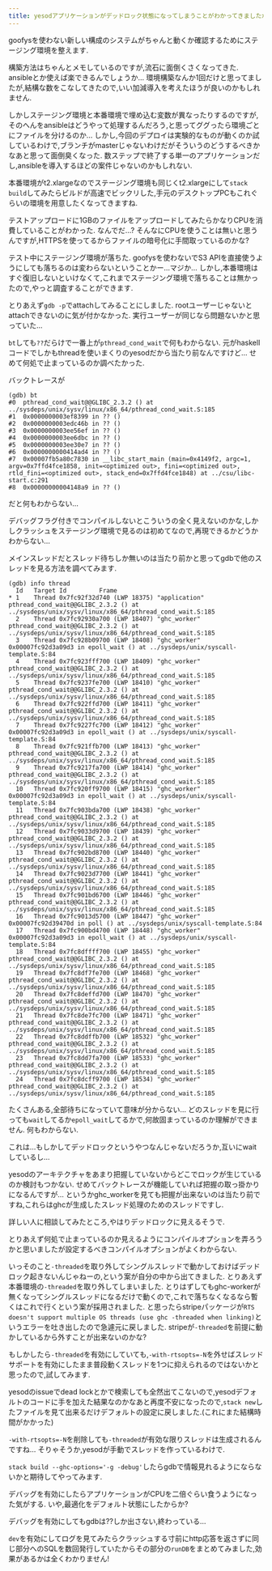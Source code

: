 ```yaml
---
title: yesodアプリケーションがデッドロック状態になってしまうことがわかってきましたがそれ以外は何もわかりません
---
```


goofysを使わない新しい構成のシステムがちゃんと動くか確認するためにステージング環境を整えます.

構築方法はちゃんとメモしているのですが,流石に面倒くさくなってきた.
ansibleとか使えば楽できるんでしょうか…
環境構築なんか1回だけと思ってましたが,結構な数をこなしてきたので,いい加減導入を考えたほうが良いのかもしれません.

しかしステージング環境と本番環境で埋め込む変数が異なったりするのですが,そのへんをansibleはどうやって処理するんだろう,と思ってググったら環境ごとにファイルを分けるのか…
しかし,今回のデプロイは実験的なものが動くのか試しているわけで,ブランチがmasterじゃないわけだがそういうのどうするべきかなあと思って面倒臭くなった.
数ステップで終了する単一のアプリケーションだし,ansibleを導入するほどの案件じゃないのかもしれない.

本番環境がt2.xlargeなのでステージング環境も同じくt2.xlargeにして`stack build`してみたらビルドが高速でビックリした,手元のデスクトップPCもこれぐらいの環境を用意したくなってきますね.

テストアップロードに1GBのファイルをアップロードしてみたらかなりCPUを消費していることがわかった.
なんでだ…?
そんなにCPUを使うことは無いと思うんですが,HTTPSを使ってるからファイルの暗号化に手間取っているのかな?

テスト中にステージング環境が落ちた.
goofysを使わないでS3 APIを直接使うようにしても落ちるのは変わらないということかー…マジか…
しかし,本番環境はすぐ復旧しないといけなくて,これまでステージング環境で落ちることは無かったので,やっと調査することができます.

とりあえず`gdb -p`でattachしてみることにしました.
rootユーザーじゃないとattachできないのに気が付かなかった.
実行ユーザーが同じなら問題ないかと思っていた…

`bt`しても`??`だらけで一番上が`pthread_cond_wait`で何もわからない.
元がhaskellコードでしかもthreadを使いまくりのyesodだから当たり前なんですけど…
せめて何処で止まっているのか調べたかった.

バックトレースが

~~~
(gdb) bt
#0  pthread_cond_wait@@GLIBC_2.3.2 () at ../sysdeps/unix/sysv/linux/x86_64/pthread_cond_wait.S:185
#1  0x0000000003ef8399 in ?? ()
#2  0x0000000003edc46b in ?? ()
#3  0x0000000003ee56ef in ?? ()
#4  0x0000000003ee6dbc in ?? ()
#5  0x0000000003ee30e7 in ?? ()
#6  0x0000000000414ad4 in ?? ()
#7  0x00007fb5a80c7830 in __libc_start_main (main=0x4149f2, argc=1, argv=0x7ffd4fce1858, init=<optimized out>, fini=<optimized out>, rtld_fini=<optimized out>, stack_end=0x7ffd4fce1848) at ../csu/libc-start.c:291
#8  0x00000000004148a9 in ?? ()
~~~

だと何もわからない…

デバッグフラグ付きでコンパイルしないとこういうの全く見えないのかな,しかしクラッシュをステージング環境で見るのは初めてなので,再現できるかどうかわからない…

メインスレッドだとスレッド待ちしか無いのは当たり前かと思ってgdbで他のスレッドを見る方法を調べてみます.

~~~
(gdb) info thread
  Id   Target Id         Frame
* 1    Thread 0x7fc92f32d740 (LWP 18375) "application" pthread_cond_wait@@GLIBC_2.3.2 () at ../sysdeps/unix/sysv/linux/x86_64/pthread_cond_wait.S:185
  2    Thread 0x7fc92930a700 (LWP 18407) "ghc_worker" pthread_cond_wait@@GLIBC_2.3.2 () at ../sysdeps/unix/sysv/linux/x86_64/pthread_cond_wait.S:185
  3    Thread 0x7fc928b09700 (LWP 18408) "ghc_worker" 0x00007fc92d3a09d3 in epoll_wait () at ../sysdeps/unix/syscall-template.S:84
  4    Thread 0x7fc923fff700 (LWP 18409) "ghc_worker" pthread_cond_wait@@GLIBC_2.3.2 () at ../sysdeps/unix/sysv/linux/x86_64/pthread_cond_wait.S:185
  5    Thread 0x7fc9237fe700 (LWP 18410) "ghc_worker" pthread_cond_wait@@GLIBC_2.3.2 () at ../sysdeps/unix/sysv/linux/x86_64/pthread_cond_wait.S:185
  6    Thread 0x7fc922ffd700 (LWP 18411) "ghc_worker" pthread_cond_wait@@GLIBC_2.3.2 () at ../sysdeps/unix/sysv/linux/x86_64/pthread_cond_wait.S:185
  7    Thread 0x7fc9227fc700 (LWP 18412) "ghc_worker" 0x00007fc92d3a09d3 in epoll_wait () at ../sysdeps/unix/syscall-template.S:84
  8    Thread 0x7fc921ffb700 (LWP 18413) "ghc_worker" pthread_cond_wait@@GLIBC_2.3.2 () at ../sysdeps/unix/sysv/linux/x86_64/pthread_cond_wait.S:185
  9    Thread 0x7fc9217fa700 (LWP 18414) "ghc_worker" pthread_cond_wait@@GLIBC_2.3.2 () at ../sysdeps/unix/sysv/linux/x86_64/pthread_cond_wait.S:185
  10   Thread 0x7fc920ff9700 (LWP 18415) "ghc_worker" 0x00007fc92d3a09d3 in epoll_wait () at ../sysdeps/unix/syscall-template.S:84
  11   Thread 0x7fc903bda700 (LWP 18438) "ghc_worker" pthread_cond_wait@@GLIBC_2.3.2 () at ../sysdeps/unix/sysv/linux/x86_64/pthread_cond_wait.S:185
  12   Thread 0x7fc9033d9700 (LWP 18439) "ghc_worker" pthread_cond_wait@@GLIBC_2.3.2 () at ../sysdeps/unix/sysv/linux/x86_64/pthread_cond_wait.S:185
  13   Thread 0x7fc902bd8700 (LWP 18440) "ghc_worker" pthread_cond_wait@@GLIBC_2.3.2 () at ../sysdeps/unix/sysv/linux/x86_64/pthread_cond_wait.S:185
  14   Thread 0x7fc9023d7700 (LWP 18441) "ghc_worker" pthread_cond_wait@@GLIBC_2.3.2 () at ../sysdeps/unix/sysv/linux/x86_64/pthread_cond_wait.S:185
  15   Thread 0x7fc901bd6700 (LWP 18446) "ghc_worker" pthread_cond_wait@@GLIBC_2.3.2 () at ../sysdeps/unix/sysv/linux/x86_64/pthread_cond_wait.S:185
  16   Thread 0x7fc9013d5700 (LWP 18447) "ghc_worker" 0x00007fc92d39470d in poll () at ../sysdeps/unix/syscall-template.S:84
  17   Thread 0x7fc900bd4700 (LWP 18448) "ghc_worker" 0x00007fc92d3a09d3 in epoll_wait () at ../sysdeps/unix/syscall-template.S:84
  18   Thread 0x7fc8dffff700 (LWP 18455) "ghc_worker" pthread_cond_wait@@GLIBC_2.3.2 () at ../sysdeps/unix/sysv/linux/x86_64/pthread_cond_wait.S:185
  19   Thread 0x7fc8df7fe700 (LWP 18468) "ghc_worker" pthread_cond_wait@@GLIBC_2.3.2 () at ../sysdeps/unix/sysv/linux/x86_64/pthread_cond_wait.S:185
  20   Thread 0x7fc8deffd700 (LWP 18470) "ghc_worker" pthread_cond_wait@@GLIBC_2.3.2 () at ../sysdeps/unix/sysv/linux/x86_64/pthread_cond_wait.S:185
  21   Thread 0x7fc8de7fc700 (LWP 18471) "ghc_worker" pthread_cond_wait@@GLIBC_2.3.2 () at ../sysdeps/unix/sysv/linux/x86_64/pthread_cond_wait.S:185
  22   Thread 0x7fc8ddffb700 (LWP 18532) "ghc_worker" pthread_cond_wait@@GLIBC_2.3.2 () at ../sysdeps/unix/sysv/linux/x86_64/pthread_cond_wait.S:185
  23   Thread 0x7fc8dd7fa700 (LWP 18533) "ghc_worker" pthread_cond_wait@@GLIBC_2.3.2 () at ../sysdeps/unix/sysv/linux/x86_64/pthread_cond_wait.S:185
  24   Thread 0x7fc8dcff9700 (LWP 18534) "ghc_worker" pthread_cond_wait@@GLIBC_2.3.2 () at ../sysdeps/unix/sysv/linux/x86_64/pthread_cond_wait.S:185
~~~

たくさんある,全部待ちになっていて意味が分からない…
どのスレッドを見に行っても`wait`してるか`epoll_wait`してるかで,何故固まっているのか理解ができません.
何もわからない.

これは…もしかしてデッドロックというやつなんじゃないだろうか,互いにwaitしているし…

yesodのアーキテクチャをあまり把握していないからどこでロックが生じているのか検討もつかない.
せめてバックトレースが機能していれば把握の取っ掛かりになるんですが…
というかghc_workerを見ても把握が出来ないのは当たり前ですね,これらはghcが生成したスレッド処理のためのスレッドですし.

詳しい人に相談してみたところ,やはりデッドロックに見えるそうで.

とりあえず何処で止まっているのか見えるようにコンパイルオプションを弄ろうかと思いましたが設定するべきコンパイルオプションがよくわからない.

いっそのこと`-threaded`を取り外してシングルスレッドで動かしておけばデッドロック起きないんじゃねーの,という案が自分の中から出てきました.
とりあえず本番環境の`-threaded`を取り外してしまいました.
とりはずしてもghc-workerが無くなってシングルスレッドになるだけで動くので,これで落ちなくなるなら暫くはこれで行くという案が採用されました.
と思ったらstripeパッケージが`RTS doesn't support multiple OS threads (use ghc -threaded when linking)`というエラーを吐き出したので急遽元に戻しました.
stripeが`-threaded`を前提に動かしているから外すことが出来ないのかな?

もしかしたら`-threaded`を有効にしていても,`-with-rtsopts=-N`を外せばスレッドサポートを有効にしたまま普段動くスレッドを1つに抑えられるのではないかと思ったので,試してみます.

yesodのissueでdead lockとかで検索しても全然出てこないので,yesodデフォルトのコードに手を加えた結果なのかなあと再度不安になったので,`stack new`したファイルを見て出来るだけデフォルトの設定に戻しました.(これにまた結構時間がかかった)

`-with-rtsopts=-N`を削除しても`-threaded`が有効な限りスレッドは生成されるんですね…
そりゃそうか,yesodが手動でスレッドを作っているわけで.

`stack build --ghc-options='-g -debug'`したらgdbで情報見れるようにならないかと期待してやってみます.

デバッグを有効にしたらアプリケーションがCPUを二倍ぐらい食うようになった気がする.
いや,最適化をデフォルト状態にしたからか?

デバッグを有効にしてもgdbは??しか出さない,終わっている…

`dev`を有効にしてログを見てみたらクラッシュする寸前にhttp応答を返さずに同じ部分へのSQLを数回発行していたからその部分の`runDB`をまとめてみました,効果があるかは全くわかりません!
